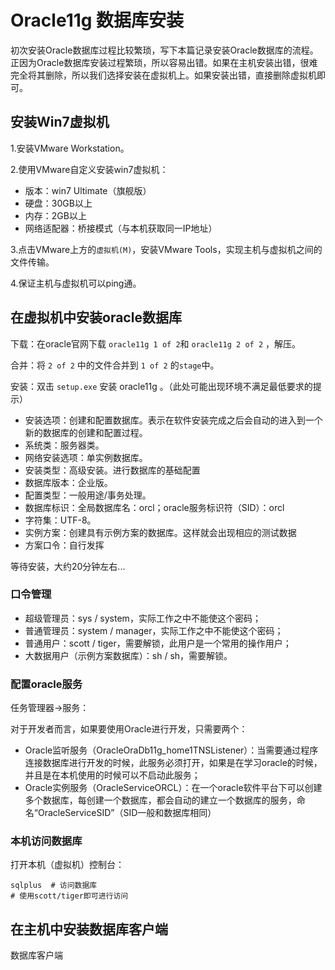 # Oracle11g 数据库安装
初次安装Oracle数据库过程比较繁琐，写下本篇记录安装Oracle数据库的流程。
正因为Oracle数据库安装过程繁琐，所以容易出错。如果在主机安装出错，很难完全将其删除，所以我们选择安装在虚拟机上。如果安装出错，直接删除虚拟机即可。

## 安装Win7虚拟机

1.安装VMware Workstation。

2.使用VMware自定义安装win7虚拟机：
- 版本：win7 Ultimate（旗舰版）
- 硬盘：30GB以上
- 内存：2GB以上
- 网络适配器：桥接模式（与本机获取同一IP地址）

3.点击VMware上方的`虚拟机(M)`，安装VMware Tools，实现主机与虚拟机之间的文件传输。

4.保证主机与虚拟机可以ping通。

## 在虚拟机中安装oracle数据库

下载：在oracle官网下载 `oracle11g 1 of 2`和 `oracle11g 2 of 2` ，解压。

合并：将 `2 of 2` 中的文件合并到 `1 of 2` 的`stage`中。

安装：双击 `setup.exe` 安装 oracle11g 。（此处可能出现环境不满足最低要求的提示）

- 安装选项：创建和配置数据库。表示在软件安装完成之后会自动的进入到一个新的数据库的创建和配置过程。
- 系统类：服务器类。
- 网络安装选项：单实例数据库。
- 安装类型：高级安装。进行数据库的基础配置
- 数据库版本：企业版。
- 配置类型：一般用途/事务处理。
- 数据库标识：全局数据库名：orcl；oracle服务标识符（SID）：orcl
- 字符集：UTF-8。
- 实例方案：创建具有示例方案的数据库。这样就会出现相应的测试数据
- 方案口令：自行发挥

等待安装，大约20分钟左右...

### 口令管理

- 超级管理员：sys / system，实际工作之中不能使这个密码；
- 普通管理员：system / manager，实际工作之中不能使这个密码；
- 普通用户：scott / tiger，需要解锁，此用户是一个常用的操作用户；
- 大数据用户（示例方案数据库）：sh / sh，需要解锁。

### 配置oracle服务

任务管理器->服务：

对于开发者而言，如果要使用Oracle进行开发，只需要两个：

- Oracle监听服务（OracleOraDb11g_home1TNSListener）：当需要通过程序连接数据库进行开发的时候，此服务必须打开，如果是在学习oracle的时候，并且是在本机使用的时候可以不启动此服务；
- Oracle实例服务（OracleServiceORCL）：在一个oracle软件平台下可以创建多个数据库，每创建一个数据库，都会自动的建立一个数据库的服务，命名“OracleServiceSID”（SID一般和数据库相同）

### 本机访问数据库

打开本机（虚拟机）控制台：

```shell
sqlplus  # 访问数据库
# 使用scott/tiger即可进行访问
```



## 在主机中安装数据库客户端

数据库客户端